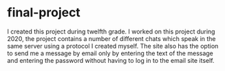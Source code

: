 # final-project
I created this project during twelfth grade. I worked on this project during 2020, the project contains a number of different chats which speak in the same server using a protocol I created myself. The site also has the option to send me a message by email only by entering the text of the message and entering the password without having to log in to the email site itself.
